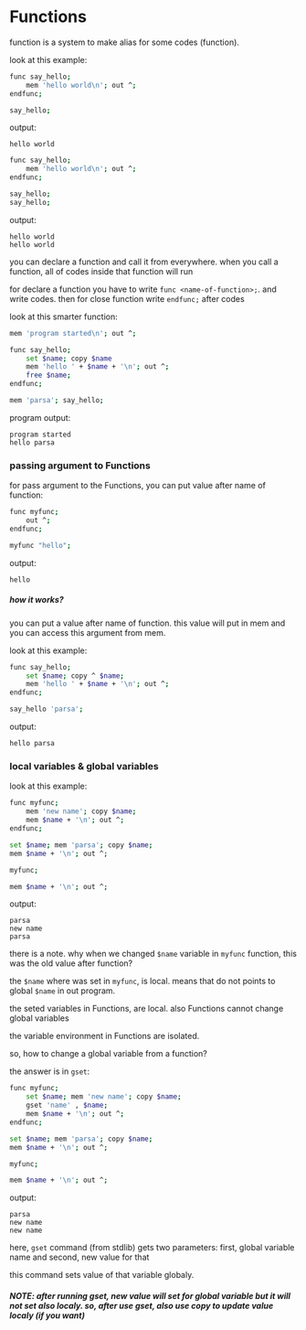 # Functions
function is a system to make alias for some codes (function).

look at this example:
```bash
func say_hello;
    mem 'hello world\n'; out ^;
endfunc;

say_hello;
```

output:

```
hello world
```

```bash
func say_hello;
    mem 'hello world\n'; out ^;
endfunc;

say_hello;
say_hello;
```

output:

```
hello world
hello world
```


you can declare a function and call it from everywhere. when you call a function, all of codes inside that function will run

for declare a function you have to write `func <name-of-function>;`. and write codes. then for close function write `endfunc;` after codes

look at this smarter function:
```bash
mem 'program started\n'; out ^;

func say_hello;
    set $name; copy $name
    mem 'hello ' + $name + '\n'; out ^;
    free $name;
endfunc;

mem 'parsa'; say_hello;
```

program output:

```
program started
hello parsa
```

### passing argument to Functions
for pass argument to the Functions, you can put value after name of function:

```bash
func myfunc;
    out ^;
endfunc;

myfunc "hello";
```

output:

```
hello
```

##### how it works?
you can put a value after name of function. this value will put in mem and you can access this argument from mem.

look at this example:

```bash
func say_hello;
    set $name; copy ^ $name;
    mem 'hello ' + $name + '\n'; out ^;
endfunc;

say_hello 'parsa';
```

output:

```
hello parsa
```


### local variables & global variables

look at this example:

```bash
func myfunc;
    mem 'new name'; copy $name;
    mem $name + '\n'; out ^;
endfunc;

set $name; mem 'parsa'; copy $name;
mem $name + '\n'; out ^;

myfunc;

mem $name + '\n'; out ^;
```

output:

```
parsa
new name
parsa
```

there is a note. why when we changed `$name` variable in `myfunc` function, this was the old value after function?

the `$name` where was set in `myfunc`, is local. means that do not points to global `$name` in out program.

the seted variables in Functions, are local. also Functions cannot change global variables

the variable environment in Functions are isolated.

so, how to change a global variable from a function?

the answer is in `gset`:

```bash
func myfunc;
    set $name; mem 'new name'; copy $name;
    gset 'name' , $name;
    mem $name + '\n'; out ^;
endfunc;

set $name; mem 'parsa'; copy $name;
mem $name + '\n'; out ^;

myfunc;

mem $name + '\n'; out ^;
```

output:

```
parsa
new name
new name
```

here, `gset` command (from stdlib) gets two parameters: first, global variable name and second, new value for that

this command sets value of that variable globaly.

##### NOTE: after running gset, new value will set for global variable but it will not set also localy. so, after use gset, also use copy to update value localy (if you want)
